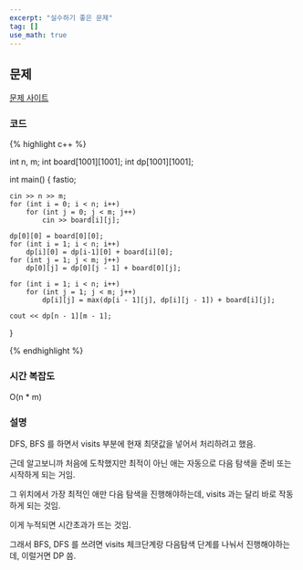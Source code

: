 ```yaml
---
excerpt: "실수하기 좋은 문제"
tag: []
use_math: true
---
```

## 문제

[문제 사이트](https://www.acmicpc.net/problem/11048)

### 코드

{% highlight c++ %}

int n, m;
int board[1001][1001];
int dp[1001][1001];

int main()
{
	fastio;

	cin >> n >> m;
	for (int i = 0; i < n; i++)
		for (int j = 0; j < m; j++)
			cin >> board[i][j];

	dp[0][0] = board[0][0];
	for (int i = 1; i < n; i++)
		dp[i][0] = dp[i-1][0] + board[i][0];
	for (int j = 1; j < m; j++)
		dp[0][j] = dp[0][j - 1] + board[0][j];
	
	for (int i = 1; i < n; i++)
		for (int j = 1; j < m; j++)
			dp[i][j] = max(dp[i - 1][j], dp[i][j - 1]) + board[i][j];

	cout << dp[n - 1][m - 1];
}

{% endhighlight %}

### 시간 복잡도

O(n * m)

### 설명

DFS, BFS 를 하면서 visits 부분에 현재 최댓값을 넣어서 처리하려고 했음.

근데 알고보니까 처음에 도착했지만 최적이 아닌 애는 자동으로 다음 탐색을 준비 또는 시작하게 되는 거임.

그 위치에서 가장 최적인 애만 다음 탐색을 진행해야하는데, visits 과는 달리 바로 작동하게 되는 것임.

이게 누적되면 시간초과가 뜨는 것임.

그래서 BFS, DFS 를 쓰려면 visits 체크단계랑 다음탐색 단계를 나눠서 진행해야하는데, 이럴거면 DP 씀.
